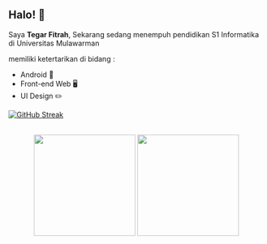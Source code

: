 ## Halo! 👋

Saya **Tegar Fitrah**,
Sekarang sedang menempuh pendidikan S1 Informatika di Universitas Mulawarman

memiliki ketertarikan di bidang :
- Android 📱
- Front-end Web 🖥️
- UI Design ✏️

[![GitHub Streak](https://streak-stats.demolab.com?user=tegarfn&theme=dark&hide_border=true&locale=id&mode=weekly)](https://git.io/streak-stats)

<br>
<div align="center">
  <img height=200px src="https://github-readme-stats.vercel.app/api?username=tegarfn&show_icons=true">
  <img height=200px src="https://github-readme-stats-eight-theta.vercel.app/api/top-langs/?username=tegarfn&layout=compact">
</div>
